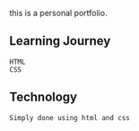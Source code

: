 this is a personal portfolio.
## Learning Journey
    HTML
    CSS
## Technology
    Simply done using html and css
